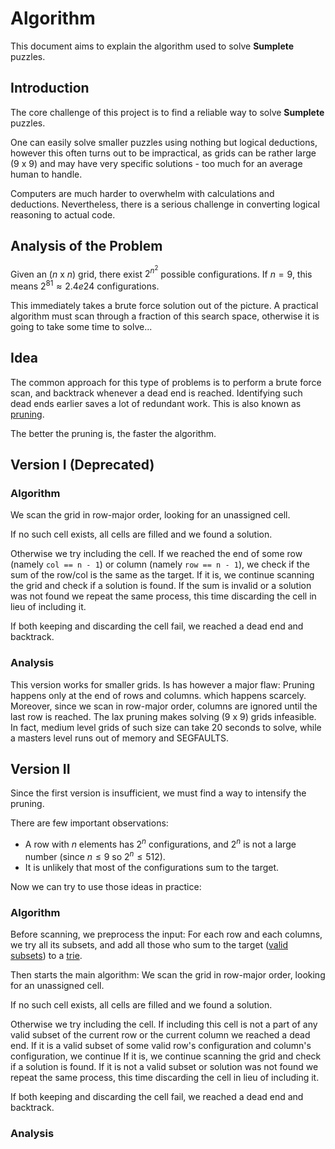 # Algorithm
This document aims to explain the algorithm used to solve **Sumplete** puzzles.

## Introduction
The core challenge of this project is to find a reliable way to solve **Sumplete** puzzles.

One can easily solve smaller puzzles using nothing but logical deductions, however this often turns
out to be impractical, as grids can be rather large (9 x 9) and may have very specific solutions -
too much for an average human to handle.

Computers are much harder to overwhelm with calculations and deductions.
Nevertheless, there is a serious challenge in converting logical reasoning
to actual code.

## Analysis of the Problem
Given an ($n$ x $n$) grid,  there exist $2^{n^2}$ possible configurations.
If $n = 9$, this means $2^{81} \approx 2.4e24$ configurations.

This immediately takes a brute force solution out of the picture.
A practical algorithm must scan through a fraction of this search space, otherwise it is going to take some time to solve...

## Idea
The common approach for this type of problems is to perform a brute force scan, and backtrack whenever a dead end is reached.
Identifying such dead ends earlier saves a lot of redundant work. This is also known as [pruning](https://en.wikipedia.org/wiki/Decision_tree_pruning).

The better the pruning is, the faster the algorithm.

## Version I (Deprecated)
### Algorithm
We scan the grid in row-major order, looking for an unassigned cell.

If no such cell exists, all cells are filled and we found a solution.

Otherwise we try including the cell.
If we reached the end of some row (namely `col == n - 1`) or column (namely `row == n - 1`),
we check if the sum of the row/col is the same as the target.
If it is, we continue scanning the grid and check if a solution is found.
If the sum is invalid or a solution was not found we repeat the same process, this time discarding the cell in lieu of including it.

If both keeping and discarding the cell fail, we reached a dead end and backtrack.

### Analysis
This version works for smaller grids. Is has however a major flaw: Pruning happens only at the end of rows and columns.
which happens scarcely. Moreover, since we scan in row-major order, columns are ignored until the last row is reached.
The lax pruning makes solving (9 x 9) grids infeasible. In fact, medium level grids of such size can take 20 seconds
to solve, while a masters level runs out of memory and SEGFAULTS.

## Version II
Since the first version is insufficient, we must find a way to intensify the pruning.

There are few important observations: 
* A row with $n$ elements has $2^{n}$ configurations, and $2^{n}$ is not a large number (since $n\le9$ so $2^{n}\le512$).
* It is unlikely that most of the configurations sum to the target.

Now we can try to use those ideas in practice:

### Algorithm
Before scanning, we preprocess the input:
For each row and each columns, we try all its subsets, and add all those who sum to the target ([valid subsets](valid_subsets_generation_documentation)) to a [trie](trie_documentation).

Then starts the main algorithm: We scan the grid in row-major order, looking for an unassigned cell.

If no such cell exists, all cells are filled and we found a solution.

Otherwise we try including the cell.
If including this cell is not a part of any valid subset of the current row or the current column we reached a dead end.
If it is a valid subset of some valid row's configuration and column's configuration, we continue 
If it is, we continue scanning the grid and check if a solution is found.
If it is not a valid subset or solution was not found we repeat the same process, this time discarding the cell in lieu of including it.

If both keeping and discarding the cell fail, we reached a dead end and backtrack.

### Analysis

